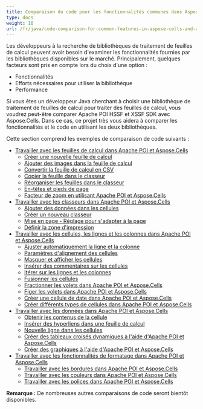 ```yaml
---
title: Comparaison du code pour les fonctionnalités communes dans Aspose.Cells et Apache POI  HSSF et XSSF
type: docs
weight: 10
url: /fr/java/code-comparison-for-common-features-in-aspose-cells-and-apache-poi-hssf-and-xssf/
---
```


Les développeurs à la recherche de bibliothèques de traitement de feuilles de calcul peuvent avoir besoin d'examiner les fonctionnalités fournies par les bibliothèques disponibles sur le marché. Principalement, quelques facteurs sont pris en compte lors du choix d'une option :

- Fonctionnalités
- Efforts nécessaires pour utiliser la bibliothèque
- Performance

Si vous êtes un développeur Java cherchant à choisir une bibliothèque de traitement de feuilles de calcul pour traiter des feuilles de calcul, vous voudrez peut-être comparer Apache POI HSSF et XSSF SDK avec Aspose.Cells. Dans ce cas, ce projet très vous aidera à comparer les fonctionnalités et le code en utilisant les deux bibliothèques.

Cette section comprend les exemples de comparaison de code suivants :

- [Travailler avec les feuilles de calcul dans Apache POI et Aspose.Cells](/cells/fr/java/working-with-worksheets-in-apache-poi-and-aspose-cells/)
  - [Créer une nouvelle feuille de calcul](/cells/fr/java/create-new-worksheet/)
  - [Ajouter des images dans la feuille de calcul](/cells/fr/java/add-images-in-worksheet/)
  - [Convertir la feuille de calcul en CSV](/cells/fr/java/convert-worksheet-to-csv/)
  - [Copier la feuille dans le classeur](/cells/fr/java/copy-sheet-within-workbook/)
  - [Réorganiser les feuilles dans le classeur](/cells/fr/java/re-order-sheets-within-workbook/)
  - [En-têtes et pieds de page](/cells/fr/java/header-and-footers/)
  - [Facteur de zoom en utilisant Apache POI et Aspose.Cells](/cells/fr/java/zoom-factor-using-apache-poi-and-aspose-cells/)
- [Travailler avec les classeurs dans Apache POI et Aspose.Cells](/cells/fr/java/working-with-workbooks-in-apache-poi-and-aspose-cells/)
  - [Ajouter des données dans les cellules](/cells/fr/java/add-data-in-cells/)
  - [Créer un nouveau classeur](/cells/fr/java/create-new-workbook/)
  - [Mise en page - Réglage pour s'adapter à la page](/cells/fr/java/page-setup-fit-to-page-setting/)
  - [Définir la zone d'impression](/cells/fr/java/set-print-area/)
- [Travailler avec les cellules, les lignes et les colonnes dans Apache POI et Aspose.Cells](/cells/fr/java/working-with-cells-rows-and-columns-in-apache-poi-and-aspose-cells/)
  - [Ajuster automatiquement la ligne et la colonne](/cells/fr/java/auto-fit-row-and-column/)
  - [Paramètres d'alignement des cellules](/cells/fr/java/cell-alignment-settings/)
  - [Masquer et afficher les cellules](/cells/fr/java/hide-and-unhide-cells/)
  - [Insérer des commentaires sur les cellules](/cells/fr/java/insert-cell-comments/)
  - [Itérer sur les lignes et les colonnes](/cells/fr/java/iterate-rows-and-columns/)
  - [Fusionner les cellules](/cells/fr/java/merge-cells/)
  - [Fractionner les volets dans Apache POI et Aspose.Cells](/cells/fr/java/split-panes-in-apache-poi-and-aspose-cells/)
  - [Figer les volets dans Apache POI et Aspose.Cells](/cells/fr/java/freeze-panes-in-apache-poi-and-aspose-cells/)
  - [Créer une cellule de date dans Apache POI et Aspose.Cells](/cells/fr/java/create-date-cell-in-apache-poi-and-aspose-cells/)
  - [Créer différents types de cellules dans Apache POI et Aspose.Cells](/cells/fr/java/create-different-cell-types-in-apache-poi-and-aspose-cells/)
- [Travailler avec les données dans Apache POI et Aspose.Cells](/cells/fr/java/working-with-data-in-apache-poi-and-aspose-cells/)
  - [Obtenir les contenus de la cellule](/cells/fr/java/getting-cell-contents/)
  - [Insérer des hyperliens dans une feuille de calcul](/cells/fr/java/insert-hyperlinks-in-worksheet/)
  - [Nouvelle ligne dans les cellules](/cells/fr/java/new-line-in-cells/)
  - [Créer des tableaux croisés dynamiques à l'aide d'Apache POI et Aspose.Cells](/cells/fr/java/create-pivot-tables-using-apache-poi-and-aspose-cells/)
  - [Créer des graphiques à l'aide d'Apache POI et Aspose.Cells](/cells/fr/java/create-charts-using-apache-poi-and-aspose-cells/)
- [Travailler avec les fonctionnalités de formatage dans Apache POI et Aspose.Cells](/cells/fr/java/working-with-formatting-features-in-apache-poi-and-aspose-cells/)
  - [Travailler avec les bordures dans Apache POI et Aspose.Cells](/cells/fr/java/working-with-borders-in-apache-poi-and-aspose-cells/)
  - [Travailler avec les couleurs dans Apache POI et Aspose.Cells](/cells/fr/java/working-with-colors-in-apache-poi-and-aspose-cells/)
  - [Travailler avec les polices dans Apache POI et Aspose.Cells](/cells/fr/java/working-with-fonts-in-apache-poi-and-aspose-cells/)

**Remarque :** De nombreuses autres comparaisons de code seront bientôt disponibles. 
